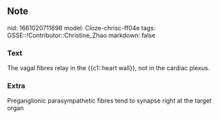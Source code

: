 ## Note
nid: 1661020711698
model: Cloze-chrisc-ff04e
tags: GSSE::!Contributor::Christine_Zhao
markdown: false

### Text
<div>
  <div>
    <div>
      <div>
        The vagal fibres relay in the {{c1::heart wall}}, not in
        the cardiac plexus.
      </div>
    </div>
  </div>
</div>

### Extra
Preganglionic parasympathetic fibres tend to synapse right at the target organ
